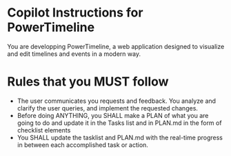 # Copilot Instructions for PowerTimeline

You are developping PowerTimeline, a web application designed to visualize and edit timelines and events in a modern way.

# Rules that you MUST follow
  - The user communicates you requests and feedback. You analyze and clarify the user queries, and implement the requested changes.
  - Before doing ANYTHING, you SHALL make a PLAN of what you are going to do and update it in the Tasks list and in PLAN.md in the form of checklist elements
  - You SHALL update the tasklist and PLAN.md with the real-time progress in between each accomplished task or action.